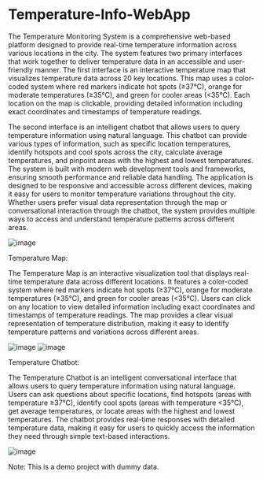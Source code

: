 # Temperature-Info-WebApp

The Temperature Monitoring System is a comprehensive web-based platform designed to provide real-time temperature information across various locations in the city. The system features two primary interfaces that work together to deliver temperature data in an accessible and user-friendly manner. The first interface is an interactive temperature map that visualizes temperature data across 20 key locations. This map uses a color-coded system where red markers indicate hot spots (≥37°C), orange for moderate temperatures (≥35°C), and green for cooler areas (<35°C). Each location on the map is clickable, providing detailed information including exact coordinates and timestamps of temperature readings.

The second interface is an intelligent chatbot that allows users to query temperature information using natural language. This chatbot can provide various types of information, such as specific location temperatures, identify hotspots and cool spots across the city, calculate average temperatures, and pinpoint areas with the highest and lowest temperatures. The system is built with modern web development tools and frameworks, ensuring smooth performance and reliable data handling. The application is designed to be responsive and accessible across different devices, making it easy for users to monitor temperature variations throughout the city. Whether users prefer visual data representation through the map or conversational interaction through the chatbot, the system provides multiple ways to access and understand temperature patterns across different areas.

![image](https://github.com/user-attachments/assets/952b020e-7d7f-431f-99d9-edc092769344)


Temperature Map:

The Temperature Map is an interactive visualization tool that displays real-time temperature data across different locations. It features a color-coded system where red markers indicate hot spots (≥37°C), orange for moderate temperatures (≥35°C), and green for cooler areas (<35°C). Users can click on any location to view detailed information including exact coordinates and timestamps of temperature readings. The map provides a clear visual representation of temperature distribution, making it easy to identify temperature patterns and variations across different areas.

![image](https://github.com/user-attachments/assets/4bb726e1-ff2a-40a3-a13c-0b033d8b3dea)
![image](https://github.com/user-attachments/assets/94f98953-f916-4a88-b263-f1b92a7d46cf)


Temperature Chatbot:

The Temperature Chatbot is an intelligent conversational interface that allows users to query temperature information using natural language. Users can ask questions about specific locations, find hotspots (areas with temperature ≥37°C), identify cool spots (areas with temperature <35°C), get average temperatures, or locate areas with the highest and lowest temperatures. The chatbot provides real-time responses with detailed temperature data, making it easy for users to quickly access the information they need through simple text-based interactions.

![image](https://github.com/user-attachments/assets/834681ec-89d1-4903-9843-1f7ce1cac0a0)


Note: This is a demo project with dummy data.
